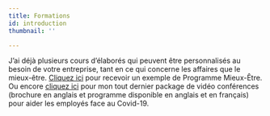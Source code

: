```yaml
---
title: Formations
id: introduction
thumbnail: ''

---
```

J’ai déjà plusieurs cours d’élaborés qui peuvent être personnalisés au besoin de votre entreprise, tant en ce qui concerne les affaires que le mieux-être. [Cliquez ici](https://cours.nancybilodeau.com/programmemieuxetre) pour recevoir un exemple de Programme Mieux-Être. Ou encore [cliquez ici](https://cours.nancybilodeau.com/officewellnessrescue) pour mon tout dernier package de vidéo conférences (brochure en anglais et programme disponible en anglais et en français) pour aider les employés face au Covid-19.